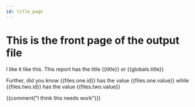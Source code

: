 ```yaml
---
id: title_page
---
```

# This is the front page of the output file

I like it like this. This report has the title {{title}} or {{globals.title}}

Further, did you know {{files.one.id}} has the value {{files.one.value}} while {{files.two.id}} has the value {{files.two.value}}

{{comment("I think this needs work")}}